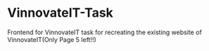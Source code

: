 # VinnovateIT-Task
Frontend for VinnovateIT task for recreating the existing website of VinnovateIT(Only Page 5 left!!)
